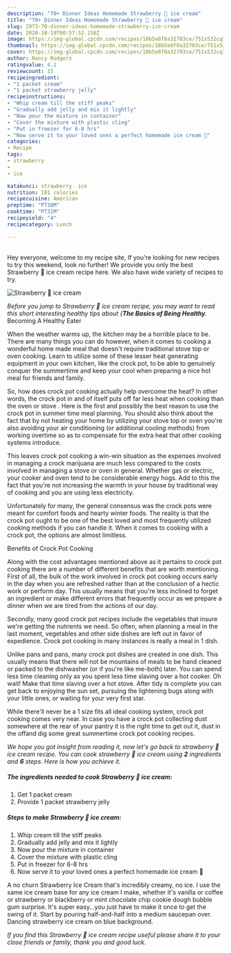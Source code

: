 ```yaml
---
description: "70+ Dinner Ideas Homemade Strawberry 🍓 ice cream"
title: "70+ Dinner Ideas Homemade Strawberry 🍓 ice cream"
slug: 2973-70-dinner-ideas-homemade-strawberry-ice-cream
date: 2020-10-19T00:57:52.158Z
image: https://img-global.cpcdn.com/recipes/18b5e8f8a32703ce/751x532cq70/strawberry-🍓-ice-cream-recipe-main-photo.jpg
thumbnail: https://img-global.cpcdn.com/recipes/18b5e8f8a32703ce/751x532cq70/strawberry-🍓-ice-cream-recipe-main-photo.jpg
cover: https://img-global.cpcdn.com/recipes/18b5e8f8a32703ce/751x532cq70/strawberry-🍓-ice-cream-recipe-main-photo.jpg
author: Nancy Rodgers
ratingvalue: 4.2
reviewcount: 15
recipeingredient:
- "1 packet cream"
- "1 packet strawberry jelly"
recipeinstructions:
- "Whip cream till the stiff peaks"
- "Gradually add jelly and mix it lightly"
- "Now pour the mixture in container"
- "Cover the mixture with plastic cling"
- "Put in freezer for 6-8 hrs"
- "Now serve it to your loved ones a perfect homemade ice cream 🍦"
categories:
- Recipe
tags:
- strawberry
- 
- ice

katakunci: strawberry  ice 
nutrition: 181 calories
recipecuisine: American
preptime: "PT38M"
cooktime: "PT31M"
recipeyield: "4"
recipecategory: Lunch

---
```

<br>
Hey everyone, welcome to my recipe site, If you're looking for new recipes to try this weekend, look no further! We provide you only the best Strawberry 🍓 ice cream recipe here. We also have wide variety of recipes to try.
<br>


![Strawberry 🍓 ice cream](https://img-global.cpcdn.com/recipes/18b5e8f8a32703ce/751x532cq70/strawberry-🍓-ice-cream-recipe-main-photo.jpg)

<i>Before you jump to Strawberry 🍓 ice cream recipe, you may want to read this short interesting healthy tips about {<strong>The Basics of Being Healthy</strong>.</i>
Becoming A Healthy Eater


When the weather warms up, the kitchen may be a horrible place to be. There are many things you can do however, when it comes to cooking a wonderful home made meal that doesn't require traditional stove top or oven cooking. Learn to utilize some of these lesser heat generating equipment in your own kitchen, like the crock pot, to be able to genuinely conquer the summertime and keep your cool when preparing a nice hot meal for friends and family.

So, how does crock pot cooking actually help overcome the heat? In other words, the crock pot in and of itself puts off far less heat when cooking than the oven or stove . Here is the first and possibly the best reason to use the crock pot in summer time meal planning. You should also think about the fact that by not heating your home by utilizing your stove top or oven you're also avoiding your air conditioning (or additional cooling methods) from working overtime so as to compensate for the extra heat that other cooking systems introduce.

This leaves crock pot cooking a win-win situation as the expenses involved in managing a crock marijuana are much less compared to the costs involved in managing a stove or oven in general. Whether gas or electric, your cooker and oven tend to be considerable energy hogs. Add to this the fact that you're not increasing the warmth in your house by traditional way of cooking and you are using less electricity.

Unfortunately for many, the general consensus was the crock pots were meant for comfort foods and hearty winter foods.  The reality is that the crock pot ought to be one of the best loved and most frequently utilized cooking methods if you can handle it. When it comes to cooking with a crock pot, the options are almost limitless.  

Benefits of Crock Pot Cooking

Along with the cost advantages mentioned above as it pertains to crock pot cooking there are a number of different benefits that are worth mentioning. First of all, the bulk of the work involved in crock pot cooking occurs early in the day when you are refreshed rather than at the conclusion of a hectic work or perform day. This usually means that you're less inclined to forget an ingredient or make different errors that frequently occur as we prepare a dinner when we are tired from the actions of our day.

Secondly, many good crock pot recipes include the vegetables that insure we're getting the nutrients we need. So often, when planning a meal in the last moment, vegetables and other side dishes are left out in favor of expedience. Crock pot cooking in many instances is really a meal in 1 dish.

 Unlike pans and pans, many crock pot dishes are created in one dish. This usually means that there will not be mountains of meals to be hand cleaned or packed to the dishwasher (or if you're like me-both) later. You can spend less time cleaning only as you spent less time slaving over a hot cooker. Oh wait! Make that time slaving over a hot stove. After tidy is complete you can get back to enjoying the sun set, pursuing the lightening bugs along with your little ones, or waiting for your very first star.

While there'll never be a 1 size fits all ideal cooking system, crock pot cooking comes very near. In case you have a crock pot collecting dust somewhere at the rear of your pantry it is the right time to get out it, dust in the offand dig some great summertime crock pot cooking recipes.


<i>We hope you got insight from reading it, now let's go back to strawberry 🍓 ice cream recipe. You can cook strawberry 🍓 ice cream using <strong>2</strong> ingredients and <strong>6</strong> steps. Here is how you achieve it.
</i>

##### The ingredients needed to cook Strawberry 🍓 ice cream:

1. Get 1 packet cream
1. Provide 1 packet strawberry jelly


##### Steps to make Strawberry 🍓 ice cream:

1. Whip cream till the stiff peaks
1. Gradually add jelly and mix it lightly
1. Now pour the mixture in container
1. Cover the mixture with plastic cling
1. Put in freezer for 6-8 hrs
1. Now serve it to your loved ones a perfect homemade ice cream 🍦


A no churn Strawberry Ice Cream that&#39;s incredibly creamy, no ice. I use the same ice cream base for any ice cream I make, whether it&#39;s vanilla or coffee or strawberry or blackberry or mint chocolate chip cookie dough bubble gum surprise. It&#39;s super easy…you just have to make it once to get the swing of it. Start by pouring half-and-half into a medium saucepan over. Dancing strawberry ice cream on blue background. 

<i>If you find this Strawberry 🍓 ice cream recipe useful please share it to your close friends or family, thank you and good luck.</i>
